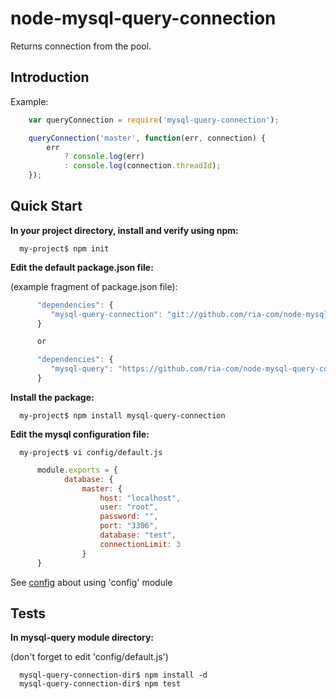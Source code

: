 node-mysql-query-connection
===========================

Returns connection from the pool.

Introduction
------------

Example:

```javascript
    var queryConnection = require('mysql-query-connection');

    queryConnection('master', function(err, connection) {
        err
            ? console.log(err)
            : console.log(connection.threadId);
    });
```


Quick Start
-----------

**In your project directory, install and verify using npm:**

      my-project$ npm init

**Edit the default package.json file:**

(example fragment of package.json file):

```javascript
      "dependencies": {
         "mysql-query-connection": "git://github.com/ria-com/node-mysql-query-connection.git#master"
      }

      or

      "dependencies": {
         "mysql-query": "https://github.com/ria-com/node-mysql-query-connection/tarball/master"
      }
```

**Install the package:**

      my-project$ npm install mysql-query-connection

**Edit the mysql configuration file:**

      my-project$ vi config/default.js

```javascript
      module.exports = {
            database: {
                master: {
                    host: "localhost",
                    user: "root",
                    password: "",
                    port: "3306",
                    database: "test",
                    connectionLimit: 3
                }
      }
```
See [config](https://www.npmjs.org/package/config) about using 'config' module


Tests
-----

**In mysql-query module directory:**

(don't forget to edit 'config/default.js')

      mysql-query-connection-dir$ npm install -d
      mysql-query-connection-dir$ npm test